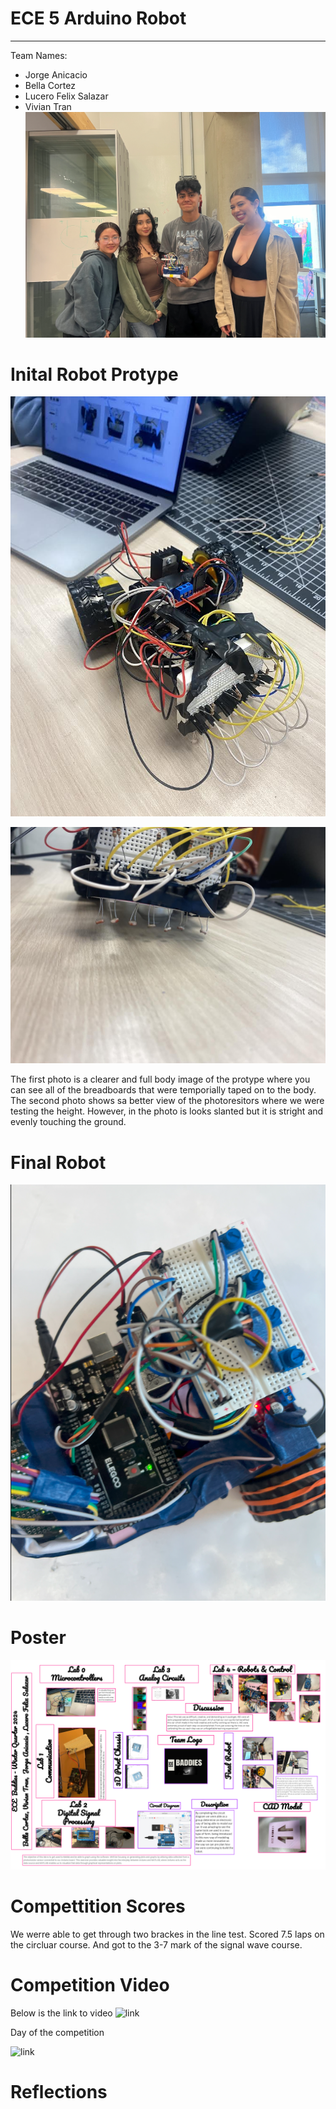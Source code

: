 # ECE 5 Arduino Robot
---
Team Names: 

- Jorge Anicacio
- Bella Cortez
- Lucero Felix Salazar
- Vivian Tran
![image](https://raw.githubusercontent.com/viviantran706/ECE5_Final_Project/main/Screenshot%202024-03-15%20234704.png)

# Inital Robot Protype
![image](https://raw.githubusercontent.com/viviantran706/ECE5_Final_Project/main/IMG_0119.jpeg)

![image](https://raw.githubusercontent.com/viviantran706/ECE5_Final_Project/main/IMG_0120.jpeg)


The first photo is a clearer and full body image of the protype where you can see all of the breadboards that were temporially taped on to the body. The second photo shows sa better view of the photoresitors where we were testing the height. However, in the photo is looks slanted but it is stright and evenly touching the ground.

# Final Robot 
![image](https://raw.githubusercontent.com/viviantran706/ECE5_Final_Project/main/Screenshot%202024-03-15%20234811.png)

# Poster
![image](https://raw.githubusercontent.com/viviantran706/ECE5_Final_Project/main/download.png)

# Compettition Scores
We werre able to get through two brackes in the line test. Scored 7.5 laps on the circluar course. And got to the 3-7 mark of the signal wave course.

# Competition Video
Below is the link to video
![link](https://drive.google.com/file/d/1HX8EC6MVhW3GxR-UgUB06FJtHqb2sVwK/view?usp=sharing)

Day of the competition

![link](https://drive.google.com/file/d/1LTGxF0N6lztVnSv9v8H8MYHQW3rX9bie/view?usp=sharing)
# Reflections 
